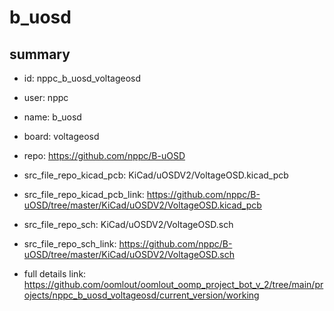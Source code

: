# b_uosd
 
## summary 
* id: nppc_b_uosd_voltageosd
* user: nppc
* name: b_uosd
* board: voltageosd
* repo: https://github.com/nppc/B-uOSD
* src_file_repo_kicad_pcb: KiCad/uOSDV2/VoltageOSD.kicad_pcb
* src_file_repo_kicad_pcb_link: https://github.com/nppc/B-uOSD/tree/master/KiCad/uOSDV2/VoltageOSD.kicad_pcb


* src_file_repo_sch: KiCad/uOSDV2/VoltageOSD.sch
* src_file_repo_sch_link: https://github.com/nppc/B-uOSD/tree/master/KiCad/uOSDV2/VoltageOSD.sch
* full details link: https://github.com/oomlout/oomlout_oomp_project_bot_v_2/tree/main/projects/nppc_b_uosd_voltageosd/current_version/working  








